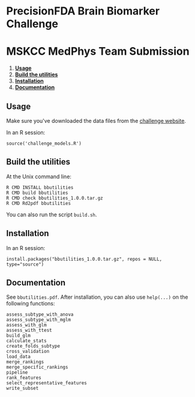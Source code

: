 
PrecisionFDA Brain Biomarker Challenge
======================================

MSKCC MedPhys Team Submission
=============================

  1. **[Usage](#Usage)**
  2. **[Build the utilities](#Build)**
  3. **[Installation](#Installation)**
  4. **[Documentation](#Documentation)**

Usage <a name="Usage"></a>
-----
Make sure you've downloaded the data files from the [challenge website](https://precision.fda.gov/challenges/8).

In an R session:

```
source('challenge_models.R')
```

Build the utilities <a name="Build"></a>
-------------------
At the Unix command line:

```
R CMD INSTALL bbutilities
R CMD build bbutilities
R CMD check bbutilities_1.0.0.tar.gz
R CMD Rd2pdf bbutilities
```

You can also run the script `build.sh`.

Installation <a name="Installation"></a>
------------
In an R session:

```
install.packages("bbutilities_1.0.0.tar.gz", repos = NULL, type="source")
```

Documentation <a name="Documentation"></a>
-------------

See `bbutilities.pdf`. After installation, you can also use `help(...)` on the following functions:

```
assess_subtype_with_anova
assess_subtype_with_mglm
assess_with_glm
assess_with_ttest
build_glm
calculate_stats
create_folds_subtype
cross_validation
load_data
merge_rankings
merge_specific_rankings
pipeline
rank_features
select_representative_features
write_subset
``` 

